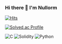 ### Hi there 👋 I'm Nullorm
[![Hits](https://hits.seeyoufarm.com/api/count/incr/badge.svg?url=https%3A%2F%2Fgithub.com%2FNull0RM&count_bg=%2379C83D&title_bg=%23555555&icon=&icon_color=%23E7E7E7&title=hits&edge_flat=false)](https://hits.seeyoufarm.com)
<!--백준 티어 설정하기-->
[![Solved.ac Profile](http://mazassumnida.wtf/api/v2/generate_badge?boj=jhy2301)](https://solved.ac/jhy2301/)
<!--사용 언어 로고 -->
![C](https://img.shields.io/badge/C-A8B9CC.svg?&style=for-the-badge&logo=C&logoColor=White)
![Solidity](https://img.shields.io/badge/Solidity-363636?style=flat-square&logo=Solidity&logoColor=white)
![Python](https://img.shields.io/badge/Python-3776AB?style=flat-square&logo=Python&logoColor=white)
<!--
**Null0RM/Null0RM** is a ✨ _special_ ✨ repository because its `README.md` (this file) appears on your GitHub profile.

Here are some ideas to get you started:

- 🔭 I’m currently working on ...
- 🌱 I’m currently learning ...
- 👯 I’m looking to collaborate on ...
- 🤔 I’m looking for help with ...
- 💬 Ask me about ...
- 📫 How to reach me: ...
- 😄 Pronouns: ...
- ⚡ Fun fact: ...
-->
